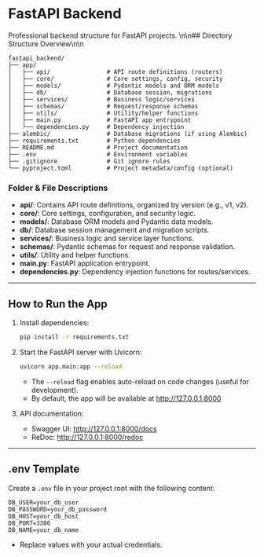 # FastAPI Backend

Professional backend structure for FastAPI projects.
\n\n## Directory Structure Overview\n\n
```
fastapi_backend/
├── app/
│   ├── api/                # API route definitions (routers)
│   ├── core/               # Core settings, config, security
│   ├── models/             # Pydantic models and ORM models
│   ├── db/                 # Database session, migrations
│   ├── services/           # Business logic/services
│   ├── schemas/            # Request/response schemas
│   ├── utils/              # Utility/helper functions
│   ├── main.py             # FastAPI app entrypoint
│   └── dependencies.py     # Dependency injection
├── alembic/                # Database migrations (if using Alembic)
├── requirements.txt        # Python dependencies
├── README.md               # Project documentation
├── .env                    # Environment variables
├── .gitignore              # Git ignore rules
└── pyproject.toml          # Project metadata/config (optional)
```

### Folder & File Descriptions

  - **api/**: Contains API route definitions, organized by version (e.g., v1, v2).
  - **core/**: Core settings, configuration, and security logic.
  - **models/**: Database ORM models and Pydantic data models.
  - **db/**: Database session management and migration scripts.
  - **services/**: Business logic and service layer functions.
  - **schemas/**: Pydantic schemas for request and response validation.
  - **utils/**: Utility and helper functions.
  - **main.py**: FastAPI application entrypoint.
  - **dependencies.py**: Dependency injection functions for routes/services.

---

## How to Run the App

1. Install dependencies:
   ```bash
   pip install -r requirements.txt
   ```

2. Start the FastAPI server with Uvicorn:
   ```bash
   uvicorn app.main:app --reload
   ```
   - The `--reload` flag enables auto-reload on code changes (useful for development).
   - By default, the app will be available at http://127.0.0.1:8000

3. API documentation:
   - Swagger UI: http://127.0.0.1:8000/docs
   - ReDoc: http://127.0.0.1:8000/redoc

---

## .env Template

Create a `.env` file in your project root with the following content:

```env
DB_USER=your_db_user
DB_PASSWORD=your_db_password
DB_HOST=your_db_host
DB_PORT=3306
DB_NAME=your_db_name
```

- Replace values with your actual credentials.


